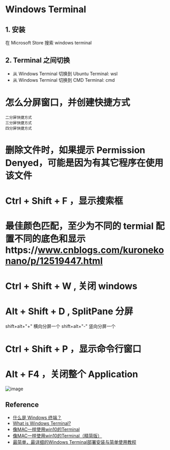 # Windows Terminal

## 1. 安装
在 Microsoft Store 搜索 windows terminal


## 2. Terminal 之间切换
- 从 Windows Terminal 切换到 Ubuntu Terminal: wsl
- 从 Windows Terminal 切换到 CMD Terminal: cmd

# 怎么分屏窗口，并创建快捷方式
	二分屏快捷方式
	三分屏快捷方式
	四分屏快捷方式
# 删除文件时，如果提示 Permission Denyed，可能是因为有其它程序在使用该文件

#  Ctrl + Shift + F ，显示搜索框 

	

# 最佳颜色匹配，至少为不同的 termial 配置不同的底色和显示https://www.cnblogs.com/kuronekonano/p/12519447.html

# Ctrl + Shift + W , 关闭 windows

# Alt + Shift + D , SplitPane 分屏
shift+alt+"+" 横向分屏一个
shift+alt+"-" 竖向分屏一个

# Ctrl + Shift + P ，显示命令行窗口
# Alt + F4 ，关闭整个 Application
![image](https://user-images.githubusercontent.com/7236807/170850976-b1bfd5ad-c978-4f16-8fd2-c9bb6ffa8726.png)

## Reference
- [什么是 Windows 终端？](https://docs.microsoft.com/zh-cn/windows/terminal/)
- [What is Windows Terminal?](https://docs.microsoft.com/en-us/windows/terminal/)
- [像MAC一样使用win10的Terminal](https://www.jianshu.com/p/4b2b7074d9e2)
- [像MAC一样使用win10的Terminal（精简版）](https://www.jianshu.com/p/a611d351251b)
- [最简单，最详细的Windows Terminal部署安装与简单使用教程](https://haokan.baidu.com/v?vid=8041035553118070239&pd=bjh&fr=bjhauthor&type=video)
